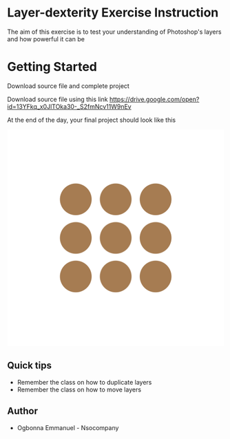 # Layer-dexterity Exercise Instruction

The aim of this exercise is to test your understanding of Photoshop's layers and how powerful it can be

# Getting Started
Download source file and complete project

Download source file using this link https://drive.google.com/open?id=13YFkq_x0JlTOka30-_S2fmNcv11W9nEv

At the end of the day, your final project should look like this 

![alt text](https://github.com/Okezie/layer-dexterity/blob/master/Layer%20dexterity%20solution.png?raw=true)

## Quick tips

* Remember the class on how to duplicate layers
* Remember the class on how to move layers

## Author

* Ogbonna Emmanuel - Nsocompany
